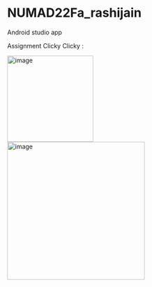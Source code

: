 # NUMAD22Fa_rashijain
Android studio app

Assignment Clicky Clicky :

<img width="197" alt="image" src="https://user-images.githubusercontent.com/113320518/192173835-321499d9-7239-4253-b86a-f4140a873d4d.png">

<img width="315" alt="image" src="https://user-images.githubusercontent.com/113320518/192173844-5fd1f5e1-8b0c-460e-a2f3-18ddbaf148e2.png">

